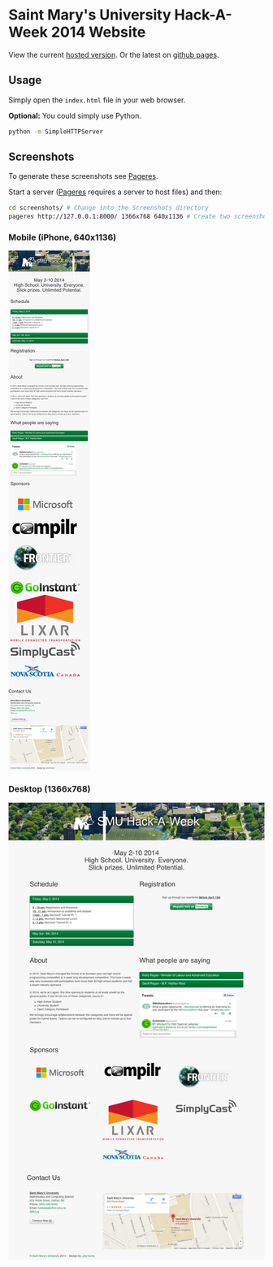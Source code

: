 # Saint Mary's University Hack-A-Week 2014 Website

View the current [hosted version](http://cs.smu.ca/hackaweek). Or the latest on [github pages](http://smuhackaweek.github.io/SMU-Hack-A-Week-2014/).  

## Usage

Simply open the `index.html` file in your web browser.

**Optional:** You could simply use Python.

```bash
python -m SimpleHTTPServer
```

## Screenshots

To generate these screenshots see [Pageres](https://github.com/sindresorhus/pageres).

Start a server
([Pageres](https://github.com/sindresorhus/pageres) requires a server to host files)
and then:

```bash
cd screenshots/ # Change into the Screenshots directory
pageres http://127.0.0.1:8000/ 1366x768 640x1136 # Create two screenshots of the app
```

### Mobile (iPhone, 640x1136)
![mobile](images/screenshots/640x1136.png)

### Desktop (1366x768)
![desktop](images/screenshots/1366x768.png)
